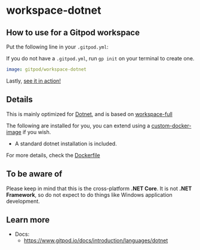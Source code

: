 # workspace-dotnet

## How to use for a Gitpod workspace

Put the following line in your `.gitpod.yml`:

If you do not have a `.gitpod.yml`, run `gp init` on your terminal to create one.

```yaml
image: gitpod/workspace-dotnet
```

Lastly, [see it in action!](https://www.gitpod.io/docs/introduction/learn-gitpod/gitpod-yaml#see-it-in-action)

## Details

This is mainly optimized for [Dotnet](https://dotnet.microsoft.com/en-us/), and is based on [workspace-full](../README.md#workspace-full)

The following are installed for you, you can extend using a [custom-docker-image](https://www.gitpod.io/docs/configure/workspaces/workspace-image#configure-a-custom-dockerfile) if you wish.

- A standard dotnet installation is included.

For more details, check the [Dockerfile](./Dockerfile)

## To be aware of

Please keep in mind that this is the cross-platform **.NET Core**. It is not **.NET Framework**, so do not expect to do things like Windows application development.

## Learn more

- Docs:
    - https://www.gitpod.io/docs/introduction/languages/dotnet
